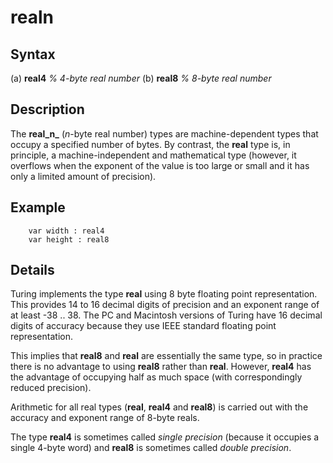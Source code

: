 
# realn

## Syntax
(a) **real4**     _% 4-byte real number_   (b) **real8**     _% 8-byte real number_

## Description
The **real_n_** (_n_-byte real number) types are machine-dependent types that occupy a specified number of bytes. By contrast, the **real** type is, in principle, a machine-independent and mathematical type (however, it overflows when the exponent of the value is too large or small and it has only a limited amount of precision).


## Example


        var width : real4
        var height : real8
## Details
Turing implements the type **real**  using 8 byte floating point representation. This provides 14 to 16 decimal digits of precision and an exponent range of at least -38 .. 38. The PC and Macintosh versions of Turing have 16 decimal digits of accuracy because they use IEEE standard floating point representation.

This implies that **real8** and **real** are essentially the same type, so in practice there is no advantage to using **real8** rather than **real**. However, **real4** has the advantage of occupying half as much space (with correspondingly reduced precision).

Arithmetic for all real types (**real**, **real4** and **real8**) is carried out with the accuracy and exponent range of 8-byte reals.

The type **real4** is sometimes called _single precision_ (because it occupies a single 4-byte word) and **real8** is sometimes called _double precision_.


